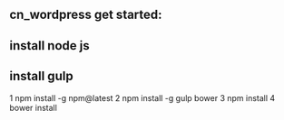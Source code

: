 ## cn_wordpress get started:

## install node js

## install gulp 
 1 npm install -g npm@latest
 2 npm install -g gulp bower
 3 npm install
 4 bower install
